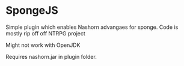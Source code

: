 # SpongeJS
Simple plugin which enables Nashorn advangaes for sponge. Code is mostly rip off off NTRPG project

Might not work with OpenJDK

Requires nashorn.jar in plugin folder.